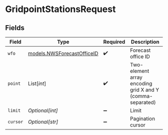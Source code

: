 # GridpointStationsRequest


## Fields

| Field                                                          | Type                                                           | Required                                                       | Description                                                    |
| -------------------------------------------------------------- | -------------------------------------------------------------- | -------------------------------------------------------------- | -------------------------------------------------------------- |
| `wfo`                                                          | [models.NWSForecastOfficeID](../models/nwsforecastofficeid.md) | :heavy_check_mark:                                             | Forecast office ID                                             |
| `point`                                                        | List[*int*]                                                    | :heavy_check_mark:                                             | Two-element array encoding grid X and Y (comma-separated)      |
| `limit`                                                        | *Optional[int]*                                                | :heavy_minus_sign:                                             | Limit                                                          |
| `cursor`                                                       | *Optional[str]*                                                | :heavy_minus_sign:                                             | Pagination cursor                                              |